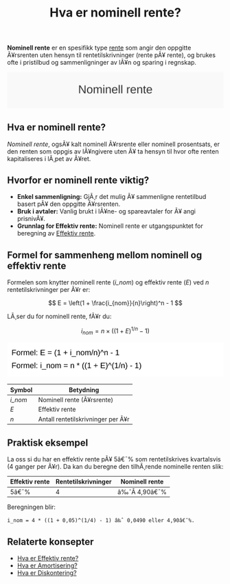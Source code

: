 ﻿---
title: "Hva er nominell rente?"
meta_title: "Hva er nominell rente?"
meta_description: '**Nominell rente** er en spesifikk type [rente](/blogs/regnskap/rente "Rente “ En komplett guide til rente i regnskap") som angir den oppgitte Ã¥rsrenten uten...'
slug: hva-er-nominell-rente
type: blog
layout: pages/single
---

**Nominell rente** er en spesifikk type [rente](/blogs/regnskap/rente "Rente “ En komplett guide til rente i regnskap") som angir den oppgitte Ã¥rsrenten uten hensyn til rentetilskrivninger (rente pÃ¥ rente), og brukes ofte i pristilbud og sammenligninger av lÃ¥n og sparing i regnskap.

![Hva er nominell rente?](hva-er-nominell-rente-image.svg)

## Hva er nominell rente?

*Nominell rente*, ogsÃ¥ kalt nominell Ã¥rsrente eller nominell prosentsats, er den renten som oppgis av lÃ¥ngivere uten Ã¥ ta hensyn til hvor ofte renten kapitaliseres i lÃ¸pet av Ã¥ret.

## Hvorfor er nominell rente viktig?

* **Enkel sammenligning:** GjÃ¸r det mulig Ã¥ sammenligne rentetilbud basert pÃ¥ den oppgitte Ã¥rsrenten.
* **Bruk i avtaler:** Vanlig brukt i lÃ¥ne- og spareavtaler for Ã¥ angi prisnivÃ¥.
* **Grunnlag for Effektiv rente:** Nominell rente er utgangspunktet for beregning av [Effektiv rente](/blogs/regnskap/hva-er-effektiv-rente "Hva er Effektiv rente? Komplett Guide til Beregning av Effektiv rente i Regnskap").

## Formel for sammenheng mellom nominell og effektiv rente

Formelen som knytter nominell rente (*i_nom*) og effektiv rente (*E*) ved *n* rentetilskrivninger per Ã¥r er:

$$
E = \left(1 + \frac{i_{nom}}{n}\right)^n - 1
$$

LÃ¸ser du for nominell rente, fÃ¥r du:

$$
i_{nom} = n \times \left((1 + E)^{1/n} - 1\right)
$$

![Formel for nominell rente](nominell-rente-formel.svg)

| Symbol  | Betydning                         |
| ------- | --------------------------------- |
| *i_nom* | Nominell rente (Ã¥rsrente)        |
| *E*     | Effektiv rente                    |
| *n*     | Antall rentetilskrivninger per Ã¥r |

## Praktisk eksempel

La oss si du har en effektiv rente pÃ¥ 5â€¯% som rentetilskrives kvartalsvis (4 ganger per Ã¥r). Da kan du beregne den tilhÃ¸rende nominelle renten slik:

| Effektiv rente | Rentetilskrivninger | Nominell rente |
| -------------- | ------------------- | -------------- |
| 5â€¯%            | 4                   | â‰ˆÂ 4,90â€¯%       |

Beregningen blir:
```
i_nom = 4 * ((1 + 0,05)^(1/4) - 1) â‰ˆ 0,0490 eller 4,90â€¯%.
```

## Relaterte konsepter

* [Hva er Effektiv rente?](/blogs/regnskap/hva-er-effektiv-rente "Hva er Effektiv rente? Komplett Guide til Beregning av Effektiv rente i Regnskap")
* [Hva er Amortisering?](/blogs/regnskap/hva-er-amortisering "Hva er Amortisering? En Komplett Guide til Avskrivninger og Amortisering")
* [Hva er Diskontering?](/blogs/regnskap/hva-er-diskontering "Hva er Diskontering? Komplett Guide til NÃ¥verdi og Diskonterte KontantstrÃ¸mmer")






